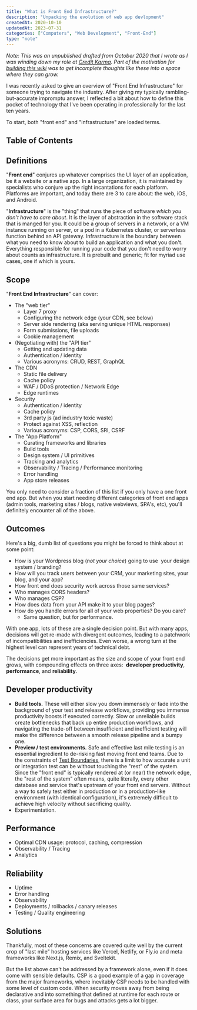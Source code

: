 ```yaml
---
title: "What is Front End Infrastructure?"
description: "Unpacking the evolution of web app devlopment"
createdAt: 2020-10-10
updatedAt: 2023-07-31
categories: ["Computers", "Web Development", "Front-End"]
type: "note"
---
```


_Note: This was an unpublished drafted from October 2020 that I wrote as I was winding down my role at [Credit Karma](/cv.html#credit-karma). Part of the motivation for [building this wiki](../building-this-wiki) was to get incomplete thoughts like these into a space where they can grow._

I was recently asked to give an overview of "Front End Infrastructure" for someone trying to navigate the industry. After giving my typically rambling-but-accurate impromptu answer, I reflected a bit about how to define this pocket of technology that I've been operating in professionally for the last ten years.

To start, both "front end" and "infrastructure" are loaded terms.

## Table of Contents

## Definitions

"**Front end**" conjures up whatever comprises the UI layer of an application, be it a website or a native app. In a large organization, it is maintained by specialists who conjure up the right incantations for each platform. Platforms are important, and today there are 3 to care about: the web, iOS, and Android.

"**Infrastructure**" is the "thing" that runs the piece of software _which you don't have to care about_. It is the layer of abstraction in the software stack that is manged for you. It could be a group of servers in a network, or a VM instance running on server, or a pod in a Kubernetes cluster, or serverless function behind an API gateway. Infrastructure is the boundary between what you need to know about to build an application and what you don't. Everything responsible for running your code that you don't need to worry about counts as infrastructure. It is prebuilt and generic; fit for myriad use cases, one if which is yours.

## Scope

"**Front End Infrastructure**" can cover:

- The "web tier"
  - Layer 7 proxy
  - Configuring the network edge (your CDN, see below)
  - Server side rendering (aka serving unique HTML responses)
  - Form submissions, file uploads
  - Cookie management
- (Negotiating with) the "API tier"
  - Getting and updating data
  - Authentication / identity
  - Various acronyms: CRUD, REST, GraphQL
- The CDN
  - Static file delivery
  - Cache policy
  - WAF / DDoS protection / Network Edge
  - Edge runtimes
- Security
  - Authentication / identity
  - Cache policy
  - 3rd party js (ad industry toxic waste)
  - Protect against XSS, reflection
  - Various acronyms: CSP, CORS, SRI, CSRF
- The "App Platform"
  - Curating frameworks and libraries
  - Build tools
  - Design system / UI primitives
  - Tracking and analytics
  - Observability / Tracing / Performance monitoring
  - Error handling
  - App store releases

You only need to consider a fraction of this list if you only have a one front end app. But when you start needing different categories of front end apps (admin tools, marketing sites / blogs, native webviews, SPA's, etc), you'll definitely encounter all of the above.

## Outcomes

Here's a big, dumb list of questions you might be forced to think about at some point:

- How is your Wordpress blog (_not your choice_) going to use  your design system / branding?
- How will you track users between your CRM, your marketing sites, your blog, and your app?
- How front end does security work across those same services?
- Who manages CORS headers?
- Who manages CSP?
- How does data from your API make it to your blog pages?
- How do you handle errors for all of your web properties? Do you care?
  - Same question, but for performance.

With one app, lots of these are a single decision point. But with many apps, decisions will get re-made with divergent outcomes, leading to a patchwork of incompatibilities and inefficiencies. Even worse, a wrong turn at the highest level can represent years of technical debt.

The decisions get more important as the size and scope of your front end grows, with compounding effects on three axes:  **developer productivity**, **performance**, and **reliability**.

## Developer productivity

- **Build tools.** These will either slow you down immensely or fade into the background of your test and release workflows, providing you immense productivity boosts if executed correctly. Slow or unreliable builds create bottlenecks that back up entire production workflows, and navigating the trade-off between insufficient and inefficient testing will make the difference between a smooth release pipeline and a bumpy one.
- **Preview / test environments.** Safe and effective last mile testing is an essential ingredient to de-risking fast moving front end teams. Due to the constraints of [Test Boundaries](https://www.destroyallsoftware.com/talks/boundaries), there is a limit to how accurate a unit or integration test can be without touching the "rest" of the system. Since the "front end" is typically rendered at (or near) the network edge, the "rest of the system" often means, quite literally, every other database and service that's upstream of your front end servers. Without a way to safely test either in production or in a production-like environment (with identical configuration), it's extremely difficult to achieve high velocity without sacrificing quality.
- Experimentation.

## Performance

- Optimal CDN usage: protocol, caching, compression
- Observability / Tracing
- Analytics

## Reliability

- Uptime
- Error handling
- Observability
- Deployments / rollbacks / canary releases
- Testing / Quality engineering

## Solutions

Thankfully, most of these concerns are covered quite well by the current crop of "last mile" hosting services like Vercel, Netlify, or Fly.io and meta frameworks like Next.js, Remix, and Sveltekit.

But the list above can't be addressed by a framework alone, even if it does come with sensible defaults. CSP is a good example of a gap in coverage from the major frameworks, where inevitably CSP needs to be handled with some level of custom code. When security moves away from being declarative and into something that defined at runtime for each route or class, your surface area for bugs and attacks gets a lot bigger.
